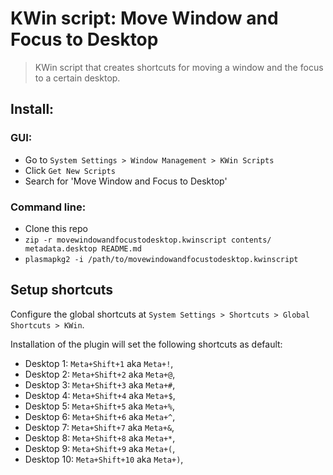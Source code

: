 # KWin script: Move Window and Focus to Desktop

> KWin script that creates shortcuts for moving a window and the focus to a certain desktop.

## Install:

### GUI:
- Go to `System Settings > Window Management > KWin Scripts`
- Click `Get New Scripts`
- Search for 'Move Window and Focus to Desktop'

### Command line:
- Clone this repo
- `zip -r movewindowandfocustodesktop.kwinscript contents/ metadata.desktop README.md`
- `plasmapkg2 -i /path/to/movewindowandfocustodesktop.kwinscript`

## Setup shortcuts
Configure the global shortcuts at `System Settings > Shortcuts > Global Shortcuts > KWin`.  

Installation of the plugin will set the following shortcuts as default:  
 - Desktop 1: `Meta+Shift+1` aka `Meta+!`,
 - Desktop 2: `Meta+Shift+2` aka `Meta+@`,
 - Desktop 3: `Meta+Shift+3` aka `Meta+#`,
 - Desktop 4: `Meta+Shift+4` aka `Meta+$`,
 - Desktop 5: `Meta+Shift+5` aka `Meta+%`,
 - Desktop 6: `Meta+Shift+6` aka `Meta+^`,
 - Desktop 7: `Meta+Shift+7` aka `Meta+&`,
 - Desktop 8: `Meta+Shift+8` aka `Meta+*`,
 - Desktop 9: `Meta+Shift+9` aka `Meta+(`,
 - Desktop 10: `Meta+Shift+10` aka `Meta+)`,
